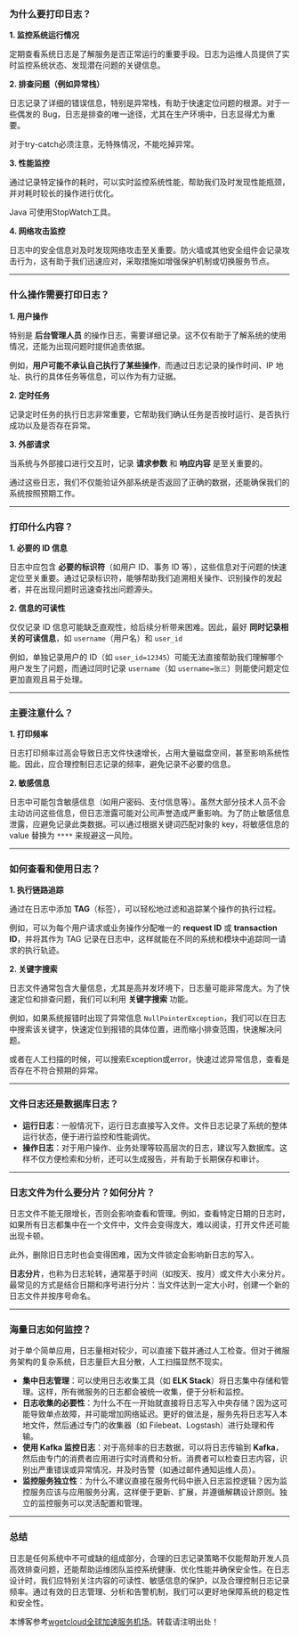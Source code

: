 
### 为什么要打印日志？


**1\. 监控系统运行情况**


定期查看系统日志是了解服务是否正常运行的重要手段。日志为运维人员提供了实时监控系统状态、发现潜在问题的关键信息。


**2\. 排查问题（例如异常栈）**


日志记录了详细的错误信息，特别是异常栈，有助于快速定位问题的根源。对于一些偶发的 Bug，日志是排查的唯一途径，尤其在生产环境中，日志显得尤为重要。


对于try\-catch必须注意，无特殊情况，不能吃掉异常。


**3\. 性能监控**


通过记录特定操作的耗时，可以实时监控系统性能，帮助我们及时发现性能瓶颈，并对耗时较长的操作进行优化。


Java 可使用StopWatch工具。


**4\. 网络攻击监控**


日志中的安全信息对及时发现网络攻击至关重要。防火墙或其他安全组件会记录攻击行为，这有助于我们迅速应对，采取措施如增强保护机制或切换服务节点。




---


### 什么操作需要打印日志？


**1\. 用户操作**


特别是 **后台管理人员** 的操作日志，需要详细记录。这不仅有助于了解系统的使用情况，还能为出现问题时提供追责依据。


例如，**用户可能不承认自己执行了某些操作**，而通过日志记录的操作时间、IP 地址、执行的具体任务等信息，可以作为有力证据。


**2\. 定时任务**


记录定时任务的执行日志非常重要，它帮助我们确认任务是否按时运行、是否执行成功以及是否存在异常。


**3\. 外部请求**


当系统与外部接口进行交互时，记录 **请求参数** 和 **响应内容** 是至关重要的。


通过这些日志，我们不仅能验证外部系统是否返回了正确的数据，还能确保我们的系统按照预期工作。




---


### 打印什么内容？


**1\. 必要的 ID 信息**


日志中应包含 **必要的标识符**（如用户 ID、事务 ID 等），这些信息对于问题的快速定位至关重要。通过记录标识符，能够帮助我们追溯相关操作、识别操作的发起者，并在出现问题时迅速查找出问题源头。


**2\. 信息的可读性**


仅仅记录 ID 信息可能缺乏直观性，给后续分析带来困难。因此，最好 **同时记录相关的可读信息**，如 `username`（用户名）和 `user_id`


例如，单独记录用户的 ID（如 `user_id=12345`）可能无法直接帮助我们理解哪个用户发生了问题，而通过同时记录 `username`（如 `username=张三`）则能使问题定位更加直观且易于处理。




---


### 主要注意什么？


**1\. 打印频率**


日志打印频率过高会导致日志文件快速增长，占用大量磁盘空间，甚至影响系统性能。因此，应合理控制日志记录的频率，避免记录不必要的信息。


**2\. 敏感信息**


日志中可能包含敏感信息（如用户密码、支付信息等）。虽然大部分技术人员不会主动访问这些信息，但日志泄露可能对公司声誉造成严重影响。为了防止敏感信息泄露，应避免记录此类数据。可以通过根据关键词匹配对象的 key，将敏感信息的 value 替换为 `****` 来规避这一风险。




---


### 如何查看和使用日志？


**1\. 执行链路追踪**


通过在日志中添加 **TAG**（标签），可以轻松地过滤和追踪某个操作的执行过程。


例如，可以为每个用户请求或业务操作分配唯一的 **request ID** 或 **transaction ID**，并将其作为 TAG 记录在日志中，这样就能在不同的系统和模块中追踪同一请求的执行轨迹。


**2\. 关键字搜索**


日志文件通常包含大量信息，尤其是高并发环境下，日志量可能非常庞大。为了快速定位和排查问题，我们可以利用 **关键字搜索** 功能。


例如，如果系统报错时出现了异常信息 `NullPointerException`，我们可以在日志中搜索该关键字，快速定位到报错的具体位置，进而缩小排查范围，快速解决问题。


或者在人工扫描的时候，可以搜索Exception或error，快速过滤异常信息，查看是否存在不符合预期的异常。




---


### 文件日志还是数据库日志？


* **运行日志**：一般情况下，运行日志直接写入文件。文件日志记录了系统的整体运行状态，便于进行监控和性能调优。
* **操作日志**：对于用户操作、业务处理等较高层次的日志，建议写入数据库。这样不仅方便检索和分析，还可以生成报告，并有助于长期保存和审计。




---


### 日志文件为什么要分片？如何分片？


日志文件不能无限增长，否则会影响查看和管理。例如，查看特定日期的日志时，如果所有日志都集中在一个文件中，文件会变得庞大，难以阅读，打开文件还可能出现卡顿。


此外，删除旧日志时也会变得困难，因为文件锁定会影响新日志的写入。


**日志分片**，也称为日志轮转，通常基于时间（如按天、按月）或文件大小来分片。最常见的方式是结合日期和序号进行分片：当文件达到一定大小时，创建一个新的日志文件并按序号命名。




---


### 海量日志如何监控？


对于单个简单应用，日志量相对较少，可以直接下载并通过人工检查。但对于微服务架构的复杂系统，日志量巨大且分散，人工扫描显然不现实。


* **集中日志管理**：可以使用日志收集工具（如 **ELK Stack**）将日志集中存储和管理。这样，所有微服务的日志都会被统一收集，便于分析和监控。
* **日志收集的必要性**：为什么不在一开始就直接将日志写入中央存储？因为这可能导致单点故障，并可能增加网络延迟。更好的做法是，服务先将日志写入本地文件，然后通过专门的收集器（如 Filebeat、Logstash）进行处理和传输。
* **使用 Kafka 监控日志**：对于高频率的日志数据，可以将日志传输到 **Kafka**，然后由专门的消费者应用进行实时消费和分析。消费者可以检查日志内容，识别出严重错误或异常情况，并及时告警（如通过邮件通知运维人员）。
* **监控服务独立性**：为什么不建议直接在服务代码中嵌入日志监控逻辑？因为监控服务应该与应用服务分离，这样便于更新、扩展，并遵循解耦设计原则。独立的监控服务可以灵活配置和管理。




---


### 总结


日志是任何系统中不可或缺的组成部分，合理的日志记录策略不仅能帮助开发人员高效排查问题，还能帮助运维团队监控系统健康、优化性能并确保安全性。在日志设计时，我们应特别关注内容的可读性、敏感信息的保护，以及合理控制日志记录频率。通过有效的日志管理、分析和告警机制，我们可以更好地保障系统的稳定性和安全性。


 本博客参考[wgetcloud全球加速服务机场](https://wa7.org)。转载请注明出处！
